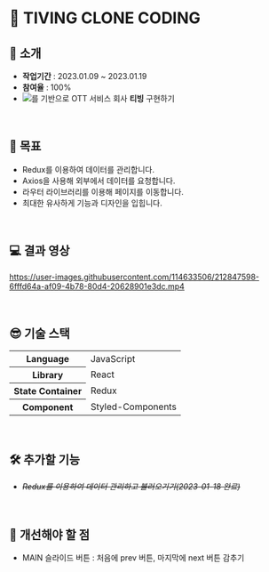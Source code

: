 # 🐳 TIVING CLONE CODING  

## 👋 소개
- **작업기간** : 2023.01.09 ~ 2023.01.19  
- **참여율** : 100%  
- <img src="https://img.shields.io/badge/React-dedede?style=flat&logo=React&logoColor=white"/>를 기반으로 OTT 서비스 회사 **티빙** 구현하기

<br>

## 🚀 목표 
- Redux를 이용하여 데이터를 관리합니다.  
- Axios을 사용해 외부에서 데이터를 요청합니다.  
- 라우터 라이브러리를 이용해 페이지를 이동합니다.  
- 최대한 유사하게 기능과 디자인을 입힙니다.  

<br>

## 💻 결과 영상
https://user-images.githubusercontent.com/114633506/212847598-6fffd64a-af09-4b78-80d4-20628901e3dc.mp4

<br>

## 😎 기술 스택
<table>
  <tr>
    <th>Language</th>
    <td>JavaScript</td>
  </tr>
  <tr>
    <th>Library</th>
    <td>React</td>
  </tr>
  <tr>
    <th>State Container</th>
    <td>Redux</td>
  </tr>
  <tr>
    <th>Component</th>
    <td>Styled-Components</td>
  </tr>
</table>

<br>

## 🛠 추가할 기능
- ~~*Redux를 이용하여 데이터 관리하고 불러오기기(2023-01-18 완료)*~~   

<br>

## 💙 개선해야 할 점
- MAIN 슬라이드 버튼 : 처음에 prev 버튼, 마지막에 next 버튼 감추기 
